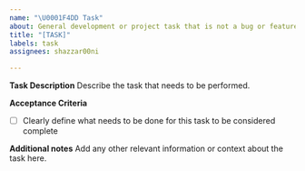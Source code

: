 ```yaml
---
name: "\U0001F4DD Task"
about: General development or project task that is not a bug or feature.
title: "[TASK]"
labels: task
assignees: shazzar00ni

---
```


**Task Description**
Describe the task that needs to be performed.

**Acceptance Criteria**
- [ ] Clearly define what needs to be done for this task to be considered complete

**Additional notes**
Add any other relevant information or context about the task here.
